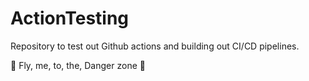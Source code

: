 # ActionTesting
Repository to test out Github actions and building out CI/CD pipelines.

🎸 Fly, me, to, the, Danger zone 🎵
